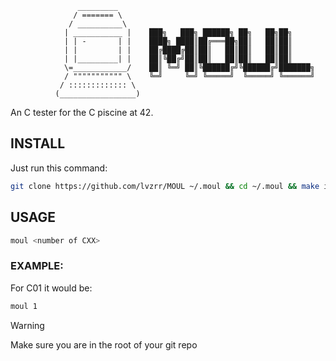 ```
			   _________        
			  / ======= \	      
			 / __________\                   
			| ___________ |    ███╗   ███╗ ██████╗ ██╗   ██╗██╗     
			| | -       | |    ████╗ ████║██╔═══██╗██║   ██║██║     
			| |         | |    ██╔████╔██║██║   ██║██║   ██║██║     
			| |_________| |    ██║╚██╔╝██║██║   ██║██║   ██║██║     
			\=____________/    ██║ ╚═╝ ██║╚██████╔╝╚██████╔╝███████╗
			/ """"""""""" \    ╚═╝     ╚═╝ ╚═════╝  ╚═════╝ ╚══════╝
		   / ::::::::::::: \                   
		  (_________________)                   
```
An C tester for the C piscine at 42.

## INSTALL

Just run this command:
```bash
git clone https://github.com/lvzrr/MOUL ~/.moul && cd ~/.moul && make install
```
## USAGE 
```bash
moul <number of CXX>
```
### EXAMPLE:
For C01 it would be:
```bash
moul 1
```
> [!WARNING] 
> Make sure you are in the root of your git repo
